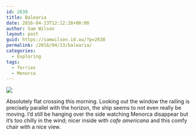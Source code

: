 ```yaml
---
id: 2638
title: Balearia
date: 2016-04-23T12:12:28+00:00
author: Sam Wilson
layout: post
guid: https://samwilson.id.au/?p=2638
permalink: /2016/04/23/balearia/
categories:
  - Exploring
tags:
  - ferries
  - Menorca
---
```

<a class=centeralign href="https://flic.kr/p/GppY1f">![](https://farm2.staticflickr.com/1520/26519226102_1a46e89e16_z.jpg)</a>

Absolutely flat crossing this morning. Looking out the window the railing is precisely parallel with the horizon, the ship seems to not even really be moving. I&#8217;d still be hanging over the side watching Menorca disappear but it&#8217;s too chilly in the wind; nicer inside with _cafe americana_ and this comfy chair with a nice view.